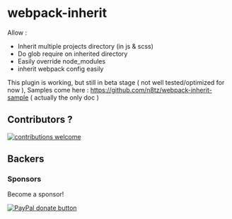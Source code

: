 # webpack-inherit

Allow :
- Inherit multiple projects directory (in js & scss)
- Do glob require on inherited directory
- Easily override node_modules
- inherit webpack config easily

This plugin is working, but still in beta stage  ( not well tested/optimized for now ),
Samples come here : https://github.com/n8tz/webpack-inherit-sample ( actually the only doc )

## Contributors ?

[![contributions welcome](https://img.shields.io/badge/contributions-welcome-brightgreen.svg?style=flat)](#)

<!-- BACKERS/ -->

<h2>Backers</h2>

<h3>Sponsors</h3>

Become a sponsor!

<span class="badge-paypal"><a href="https://www.paypal.com/cgi-bin/webscr?cmd=_s-xclick&hosted_button_id=YNJZ6NQYVPTPE" title="Donate to this project using Paypal"><img src="https://img.shields.io/badge/paypal-donate-yellow.svg" alt="PayPal donate button" /></a></span>

